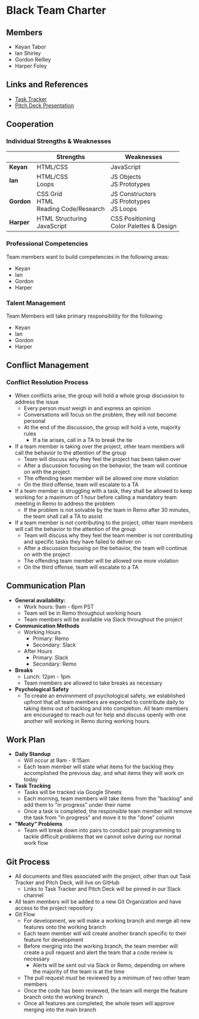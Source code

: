# Black Team Charter

## Members

* Keyan Tabor
* Ian Shirley
* Gordon Reilley
* Harper Foley

## Links and References

* [Task Tracker](https://docs.google.com/presentation/d/1TXv9xfYqeFvqA0LoH6ubqZI5e7Od9U5gJTxhSeMc2E0/edit?usp=sharing)
* [Pitch Deck Presentation](addLink)

## Cooperation

### Individual Strengths & Weaknesses

| | **Strengths** | **Weaknesses** |
| --- | --- | --- |
| **Keyan** | HTML/CSS<br> | JavaScript<br> |
| **Ian** | HTML/CSS<br>Loops | JS Objects<br>JS Prototypes<br> | 
| **Gordon** | CSS Grid<br>HTML<br>Reading Code/Research<br> | JS Constructors<br>JS Prototypes<br>JS Loops<br> |
| **Harper** | HTML Structuring<br>JavaScript<br> | CSS Positioning<br>Color Palettes & Design<br> |

### Professional Competencies

Team members want to build competencies in the following areas:

* Keyan
* Ian
* Gordon
* Harper

### Talent Management

Team Members will take primary responsibility for the following:

* Keyan
* Ian
* Gordon
* Harper

## Conflict Management

### Conflict Resolution Process

* When conflicts arise, the group will hold a whole group discussion to address the issue
  * Every person *must* weigh in and express an opinion
  * Conversations will focus on the problem, they will not become personal
  * At the end of the discussion, the group will hold a vote, majority rules
    * If a tie arises, call in a TA to break the tie
* If a team member is taking over the project, other team members will call the behavior to the attention of the group
  * Team will discuss why they feel the project has been taken over
  * After a discussion focusing on the behavior, the team will continue on with the project
  * The offending team member will be allowed one more violation
  * On the third offense, team will escalate to a TA
* If a team member is struggling with a task, they shall be allowed to keep working for a maximum of 1 hour before calling a mandatory team meeting in Remo to address the problem
  * If the problem is not solvable by the team in Remo after 30 minutes, the team shall call a TA to assist
* If a team member is not contributing to the project, other team members will call the behavior to the attention of the group
  * Team will discuss why they feel the team member is not contributing and specific tasks they have failed to deliver on
  * After a discussion focusing on the behavior, the team will continue on with the project
  * The offending team member will be allowed one more violation
  * On the third offense, team will escalate to a TA

## Communication Plan

* **General availability:**
  * Work hours: 9am - 6pm PST
  * Team will be in Remo throughout working hours
  * Team members will be available via Slack throughout the project
* **Communication Methods**
  * Working Hours
    * Primary: Remo
    * Secondary: Slack
  * After Hours
    * Primary: Slack
    * Secondary: Remo
* **Breaks**
  * Lunch: 12pm - 1pm
  * Team members are allowed to take breaks as necessary
* **Psychological Safety**
  * To create an environment of psychological safety, we established upfront that *all* team members are expected to contribute daily to taking items out of backlog and into completion. All team members are encouraged to reach out for help and discuss openly with one another will working in Remo during working hours.

## Work Plan

* **Daily Standup**
  * Will occur at 9am - 9:15am
  * Each team member will state what items for the backlog they accomplished the previous day, and what items they will work on today
* **Task Tracking**
  * Tasks will be tracked via Google Sheets
  * Each morning, team members will take items from the "backlog" and add them to "in progress" under their name
  * Once a task is completed, the responsible team member will remove the task from "in progress" and move it to the "done" column
* **"Meaty" Problems**
  * Team will break down into pairs to conduct pair programming to tackle difficult problems that we cannot solve during our normal work flow

## Git Process

* All documents and files associated with the project, other than out Task Tracker and Pitch Deck, will live on GitHub
  * Links to Task Tracker and Pitch Deck will be pinned in our Slack channel
* All team members will be added to a new Git Organization and have access to the project repository
* Git Flow
  * For development, we will make a working branch and merge all new features onto the working branch
  * Each team member will will create another branch specific to their feature for development
  * Before merging into the working branch, the team member will create a pull request and alert the team that a code review is necessary
    * Alerts will be sent out via Slack or Remo, depending on where the majority of the team is at the time
  * The pull request *must* be reviewed by a minimum of two other team members
  * Once the code has been reviewed, the team will merge the feature branch onto the working branch
  * Once all features are completed, the whole team will approve merging into the main branch
